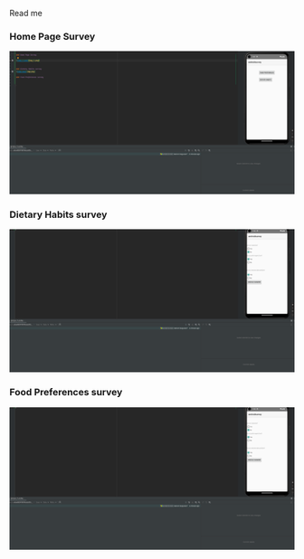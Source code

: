 Read me

### Home Page Survey

![img_2.png](img_2.png)


### Dietary Habits survey
![img.png](img.png)

### Food Preferences survey

![img_1.png](img_1.png)


